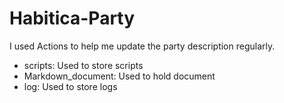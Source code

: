 # Habitica-Party

I used Actions to help me update the party description regularly.

- scripts: Used to store scripts
- Markdown_document: Used to hold document
- log: Used to store logs